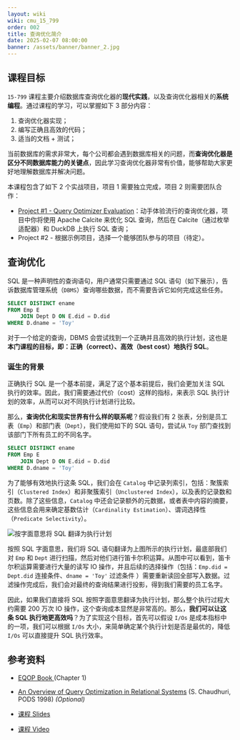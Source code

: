 ```yaml
---
layout: wiki
wiki: cmu_15_799
order: 002
title: 查询优化简介
date: 2025-02-07 08:00:00
banner: /assets/banner/banner_2.jpg
---
```


## 课程目标

`15-799` 课程主要介绍数据库查询优化器的**现代实践**，以及查询优化器相关的**系统编程**。通过课程的学习，可以掌握如下 3 部分内容：

1. 查询优化器实现；
2. 编写正确且高效的代码；
3. 适当的文档 + 测试；

当前数据库的需求非常大，每个公司都会遇到数据库相关的问题，而**查询优化器是区分不同数据库能力的关键点**，因此学习查询优化器非常有价值，能够帮助大家更好地理解数据库并解决问题。

本课程包含了如下 2 个实战项目，项目 1 需要独立完成，项目 2 则需要团队合作：

* [Project #1 - Query Optimizer Evaluation](https://15799.courses.cs.cmu.edu/spring2025/project1.html)：动手体验流行的查询优化器，项目中你将使用 Apache Calcite 来优化 SQL 查询，然后在 Calcite（通过枚举适配器）和 DuckDB 上执行 SQL 查询；
* Project #2 - 根据示例项目，选择一个能够团队参与的项目（待定）。

## 查询优化

SQL 是一种声明性的查询语句，用户通常只需要通过 SQL 语句（如下展示），告诉数据库管理系统（`DBMS`）查询哪些数据，而不需要告诉它如何完成这些任务。

```sql
SELECT DISTINCT ename
FROM Emp E
	JOIN Dept D ON E.did = D.did
WHERE D.dname = 'Toy'
```

对于一个给定的查询，DBMS 会尝试找到一个正确并且高效的执行计划，这也是**本门课程的目标，即：正确（correct）、高效（best cost）地执行 SQL**。

### 诞生的背景

正确执行 SQL 是一个基本前提，满足了这个基本前提后，我们会更加关注 SQL 执行的效率。因此，我们需要通过代价（cost）这样的指标，来表示 SQL 执行计划的效率，从而可以对不同执行计划进行比较。

那么，**查询优化和现实世界有什么样的联系呢**？假设我们有 2 张表，分别是员工表（`Emp`）和部门表（`Dept`），我们使用如下的 SQL 语句，尝试从 `Toy` 部门查找到该部门下所有员工的不同名字。

```sql
SELECT DISTINCT ename
FROM Emp E
	JOIN Dept D ON E.did = D.did
WHERE D.dname = 'Toy'
```

为了能够有效地执行这条 SQL，我们会在 `Catalog` 中记录列索引，包括：聚簇索引（`Clustered Index`）和非聚簇索引（`Unclustered Index`），以及表的记录数和页数。除了这些信息，`Catalog` 中还会记录额外的元数据，或者表中内容的摘要，这些信息会用来确定基数估计（`Cardinality Estimation`）、谓词选择性（`Predicate Selectivity`）。

![按字面意思将 SQL 翻译为执行计划](/wiki/cmu_15_799/intro_to_query_optimization/translate-sql-to-query-plan-according-to-literal.png)

按照 SQL 字面意思，我们将 SQL 语句翻译为上图所示的执行计划，最底部我们对 `Emp` 和 `Dept` 进行扫描，然后对他们进行笛卡尔积运算。从图中可以看到，笛卡尔积运算需要进行大量的读写 IO 操作，并且后续的选择操作（包括：`Emp.did = Dept.did` 连接条件、`dname = 'Toy'` 过滤条件 ）需要重新读回全部写入数据。过滤操作完成后，我们会对最终的查询结果进行投影，得到我们需要的员工名字。

因此，如果我们直接将 SQL 按照字面意思翻译为执行计划，那么整个执行过程大约需要 200 万次 IO 操作，这个查询成本显然是非常高的。那么，**我们可以让这条 SQL 执行地更高效吗**？为了实现这个目标，首先可以假设 `I/Os` 是成本指标中的一项，我们可以根据 `I/Os` 大小，来简单确定某个执行计划是否是最优的，降低 `I/Os` 可以直接提升 SQL 执行效率。



## 参考资料

* [EQOP Book ](https://www.microsoft.com/en-us/research/publication/extensible-query-optimizers-in-practice/) (Chapter 1)
* [An Overview of Query Optimization in Relational Systems](https://15799.courses.cs.cmu.edu/spring2025/papers/01-background/chaudhuri-pods1998.pdf) (S. Chaudhuri, PODS 1998) *(Optional)*

* [课程 Slides](https://15799.courses.cs.cmu.edu/spring2025/slides/01-background.pdf)
* [课程 Video](https://www.youtube.com/watch?v=YWtH10gfcY0&list=PLSE8ODhjZXjYCZfIbmEWH7f6MnYqyPwCE&index=1)